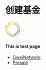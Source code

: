 # 创建基金

![image](https://raw.githubusercontent.com/GweiTech/gwei-network-wiki/master/zh/images/creator/0/01.png)

#### This is test page
* [GweiNetwork](https://gwei.network/)
* [Presale](https://gwei.network/memberpresale)
